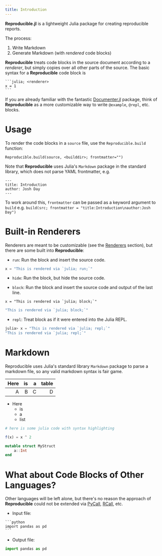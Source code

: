 ```yaml
---
title: Introduction
---
```


**Reproducible.jl** is a lightweight Julia package for creating reproducible reports.

The process:

1. Write Markdown
2. Generate Markdown (with *rendered* code blocks)

**Reproducible** treats code blocks in the source document according to a *renderer*, but simply copies over all other parts of the source. The basic syntax for a **Reproducible** code block is

````
```julia; <renderer>
x = 1
```
````

If you are already familiar with the fantastic [Documenter.jl](https://github.com/JuliaDocs/Documenter.jl)  package, think of **Reproducible** as a more customizable way to write `@example`, `@repl`, etc. blocks.

# Usage

To render the code blocks in a `source` file, use the `Reproducible.build` function:

`Reproducible.build(source, <builddir>; frontmatter="")`

Note that **Reproducible** uses Julia's `Markdown` package in the standard library, which does not parse YAML frontmatter, e.g.

```
---
title: Introduction
author: Josh Day
---
```

To work around this, `frontmatter` can be passed as a keyword argument to `build` e.g. `build(src; frontmatter = "title:Introduction\nauthor:Josh Day")`

# Built-in Renderers

Renderers are meant to be customizable (see the [Renderers](renderers.md) section), but there are some built into **Reproducible**:

* `run`: Run the block and insert the source code.

```julia
x = "This is rendered via `julia; run;`"
```

* `hide`: Run the block, but hide the source code.



* `block`: Run the block and insert the source code and output of the last line.

```
x = "This is rendered via `julia; block;`"
```

```julia
"This is rendered via `julia; block;`"
```

* `repl`: Treat block as if it were entered into the Julia REPL.

```julia
julia> x = "This is rendered via `julia; repl;`"
"This is rendered via `julia; repl;`"
```

# Markdown

Reproducible uses Julia's standard library `Markdown` package to parse a markdown file, so any  valid markdown syntax is fair game.

| Here |  is |   a | table |
| ----:| ---:| ---:| -----:|
|    A |   B |   C |     D |

* Here
  * is
  * a
  * list

```julia
# here is some julia code with syntax highlighting

f(x) = x ^ 2

mutable struct MyStruct
    a::Int
end
```

# What about Code Blocks of Other Languages?

Other languages will be left alone, but there's no reason the approach of **Reproducible** could not be extended via [PyCall](https://github.com/JuliaPy/PyCall.jl),  [RCall](https://github.com/JuliaInterop/RCall.jl), etc.

* Input file:

````
```python
import pandas as pd
```
````

* Output file:

```python
import pandas as pd
```

